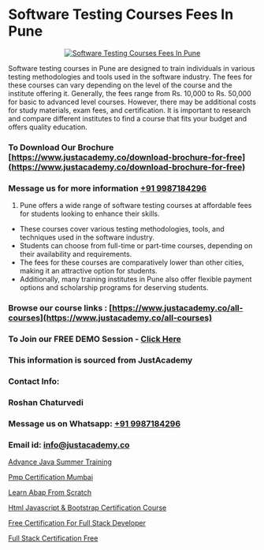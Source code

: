 # Software Testing Courses Fees In Pune

<p align="center">
  <a href="https://justacademy.co/program-detail/software-testing">
    <img src="https://justacademy.co/storage2/program_images/1704700438.webp" alt="Software Testing Courses Fees In Pune">
  </a>
</p>


Software testing courses in Pune are designed to train individuals in various testing methodologies and tools used in the software industry. The fees for these courses can vary depending on the level of the course and the institute offering it. Generally, the fees range from Rs. 10,000 to Rs. 50,000 for basic to advanced level courses. However, there may be additional costs for study materials, exam fees, and certification. It is important to research and compare different institutes to find a course that fits your budget and offers quality education. 
### To Download Our Brochure [https://www.justacademy.co/download-brochure-for-free](https://www.justacademy.co/download-brochure-for-free)
### Message us for more information [+91 9987184296](https://api.whatsapp.com/send?phone=919987184296)
1) Pune offers a wide range of software testing courses at affordable fees for students looking to enhance their skills.
- These courses cover various testing methodologies, tools, and techniques used in the software industry.
- Students can choose from full-time or part-time courses, depending on their availability and requirements.
- The fees for these courses are comparatively lower than other cities, making it an attractive option for students.
- Additionally, many training institutes in Pune also offer flexible payment options and scholarship programs for deserving students.

### Browse our course links : [https://www.justacademy.co/all-courses](https://www.justacademy.co/all-courses) 
### To Join our FREE DEMO Session - [Click Here](https://www.justacademy.co/register-for-course-demo)


### This information is sourced from JustAcademy
### Contact Info:
### Roshan Chaturvedi
### Message us on Whatsapp: [+91 9987184296](https://api.whatsapp.com/send?phone=919987184296)
### Email id: [info@justacademy.co](mailto:info@justacademy.co)
                
[Advance Java Summer Training](https://www.linkedin.com/pulse/advance-java-summer-training-justacademy-pune-frj1c?trackingId=uyMHnY15yy2%2ByJwGbB3ZTA%3D%3D&lipi=urn%3Ali%3Apage%3Ad_flagship3_company_admin%3BXS20KxDuR2OiZGdryJTcxQ%3D%3D)

[Pmp Certification Mumbai](https://www.linkedin.com/pulse/pmp-certification-mumbai-justacademy-kolkata-cpbre?trackingId=h5GrMBOWgQIJHCP656J3pw%3D%3D&lipi=urn%3Ali%3Apage%3Ad_flagship3_company_admin%3Bk9oA%2BVOQTPioabiM45wXSA%3D%3D)

[Learn Abap From Scratch](https://medium.com/@justacademytraining/learn-abap-from-scratch-a2d062d92401)

[Html Javascript & Bootstrap Certification Course](https://medium.com/@mahi3106/html-javascript-bootstrap-certification-course-37340714f7a7)

[Free Certification For Full Stack Developer](https://justacademyin.github.io/Articles/Free-Certification-For-Full-Stack-Developer)

[Full Stack Certification Free](https://justacademyin.github.io/Articles/Full-Stack-Certification-Free)


